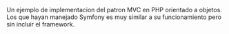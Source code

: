Un ejemplo de implementacion del patron MVC en PHP orientado a objetos. Los que hayan manejado Symfony es muy similar a su funcionamiento pero sin incluir el framework.

